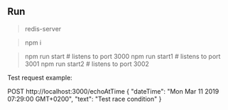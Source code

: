 ## Run

> redis-server

> npm i

> npm run start # listens to port 3000
> npm run start1 # listens to port 3001
> npm run start2 # listens to port 3002

Test request example:

POST http://localhost:3000/echoAtTime
{
	"dateTime": "Mon Mar 11 2019 07:29:00 GMT+0200",
	"text": "Test race condition"
}